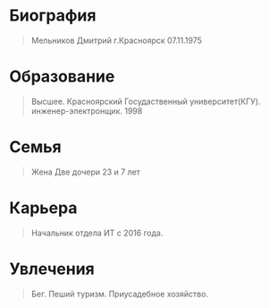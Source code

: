 # Биография
> Мельников Дмитрий
> г.Красноярск
> 07.11.1975
# Образование
> Высшее.
> Красноярский Госудаственный университет(КГУ).
> инженер-электронщик.
> 1998
# Семья
> Жена
> Две дочери 23 и 7 лет
# Карьера
> Начальник отдела ИТ с 2016 года.
# Увлечения
> Бег.
> Пеший туризм.
> Приусадебное хозяйство.
